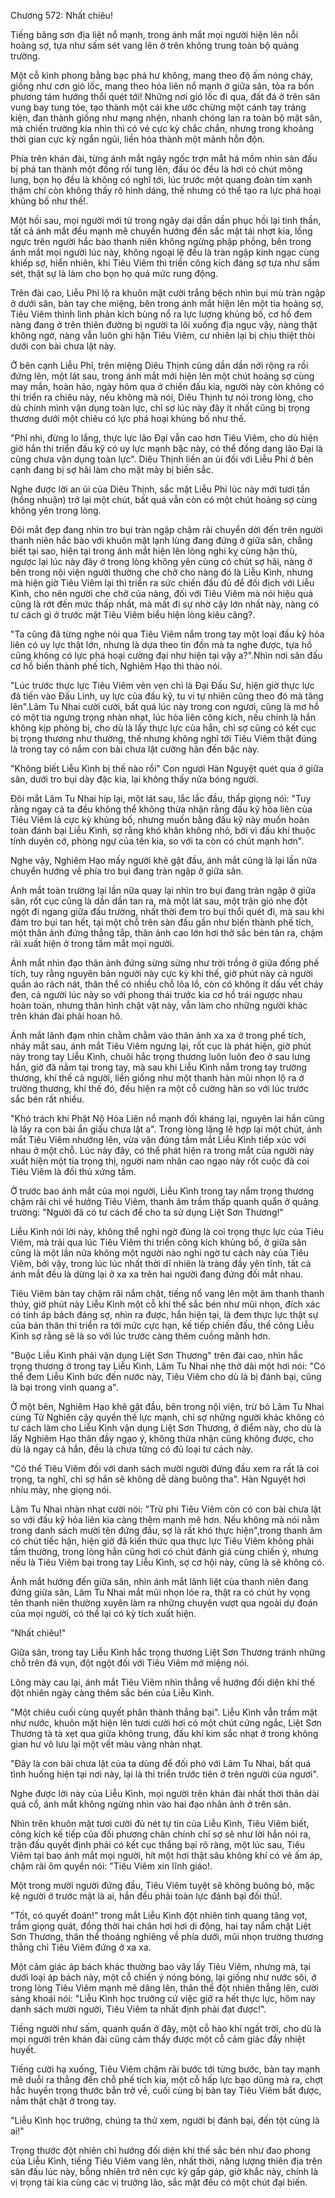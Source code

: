 




Chương 572: Nhất chiêu!


Tiếng băng sơn địa liệt nổ mạnh, trong ánh mắt mọi người hiện lên nỗi hoảng sợ, tựa như sấm sét vang lên ở trên không trung toàn bộ quảng trường.

Một cỗ kình phong bằng bạc phá hư không, mang theo độ ấm nóng cháy, giống như cơn gió lốc, mang theo hỏa liên nổ mạnh ở giữa sân, tỏa ra bốn phương tám hướng thổi quét tới! Những nơi gió lốc đi qua, đất đá ở trên sân vung bay tung tóe, tạo thành một cái khe ước chừng một cánh tay tráng kiện, đan thành giống như mạng nhện, nhanh chóng lan ra toàn bộ mặt sân, mà chiến trường kia nhìn thì có vẻ cực kỳ chắc chắn, nhưng trong khoảng thời gian cực kỳ ngắn ngủi, liền hóa thành một mảnh hỗn độn.

Phía trên khán đài, từng ánh mắt ngây ngốc trợn mắt há mồm nhìn sàn đấu bị phá tan thành một đống rối tung lên, đầu óc đều là hơi có chút mông lung, bọn họ đều là không có nghĩ tới, lúc trước một quang đoàn tím xanh thậm chí còn không thấy rõ hình dáng, thế nhưng có thể tạo ra lực phá hoại khủng bố như thế!.

Một hồi sau, mọi người mới từ trong ngây dại dần dần phục hồi lại tinh thần, tất cả ánh mắt đều mạnh mẽ chuyển hướng đến sắc mặt tái nhợt kia, lồng ngực trên người hắc bào thanh niên không ngừng phập phồng, bên trong ánh mắt mọi người lúc này, không ngoại lệ đều là tràn ngập kinh ngạc cùng khiếp sợ, hiển nhiên, khi Tiêu Viêm thi triển công kích đáng sợ tựa như sấm sét, thật sự là làm cho bọn họ quá mức rung động.

Trên đài cao, Liễu Phỉ lộ ra khuôn mặt cười trắng bệch nhìn bụi mù tràn ngập ở dưới sân, bàn tay che miệng, bên trong ánh mắt hiện lên một tia hoảng sợ, Tiêu Viêm thình lình phản kích bùng nổ ra lực lượng khủng bố, cơ hồ đem nàng đang ở trên thiên đường bị người ta lôi xuống địa ngục vậy, nàng thật không ngờ, nàng vẫn luôn ghi hận Tiêu Viêm, cư nhiên lại bị chịu thiệt thòi dưới con bài chưa lật này.

Ở bên cạnh Liễu Phỉ, trên miệng Diêu Thịnh cũng dần dần nới rộng ra rồi đứng lên, một lát sau, trong ánh mắt mới hiện lên một chút hoảng sợ cùng may mắn, hoàn hảo, ngày hôm qua ở chiến đấu kia, người này còn không có thi triển ra chiêu này, nếu không mà nói, Diêu Thịnh tự nói trong lòng, cho dù chính mình vận dụng toàn lực, chỉ sợ lúc này đây ít nhất cũng bị trọng thương dưới một chiêu có lực phá hoại khủng bố như thế.

"Phỉ nhi, đừng lo lắng, thực lực lão Đại vẫn cao hơn Tiêu Viêm, cho dù hiện giờ hắn thi triển đấu kỹ có uy lực mạnh bậc này, có thể đồng dạng lão Đại là cũng chưa vận dụng toàn lực". Diêu Thịnh liền an ủi đối với Liễu Phỉ ở bên cạnh đang bị sợ hãi làm cho mặt mày bị biến sắc.

Nghe được lời an ủi của Diêu Thịnh, sắc mặt Liễu Phỉ lúc này mới tươi tắn (hồng nhuận) trở lại một chút, bất quá vẫn còn có một chút hoảng sợ cùng không yên trong lòng.

Đôi mắt đẹp đang nhìn tro bụi tràn ngập chậm rãi chuyển dời đến trên người thanh niên hắc bào với khuôn mặt lạnh lùng đang đứng ở giữa sân, chẳng biết tại sao, hiện tại trong ánh mắt hiện lên lòng nghi kỵ cùng hận thù, ngược lại lúc này đây ở trong lòng không yên cùng có chút sợ hãi, nàng ở bên trong nội viện người thường che chở cho nàng đó là Liễu Kình, nhưng mà hiện giờ Tiêu Viêm lại thi triển ra sức chiến đấu đủ để đối địch với Liễu Kình, cho nên người che chở của nàng, đối với Tiêu Viêm mà nói hiệu quả cũng là rớt đến mức thấp nhất, mà mất đi sự nhờ cậy lớn nhất này, nàng có tư cách gì ở trước mặt Tiêu Viêm biểu hiện lòng kiêu căng?.

"Ta cũng đã từng nghe nói qua Tiêu Viêm nắm trong tay một loại đấu kỹ hỏa liên có uy lực thật lớn, nhưng là dựa theo tin đồn mà ta nghe được, tựa hồ cũng không có lực phá hoại cường đại như hiện tại vậy a?".Nhìn nơi sân đấu cơ hồ biến thành phế tích, Nghiêm Hạo thì thào nói.

"Lúc trước thực lực Tiêu Viêm vẻn vẹn chỉ là Đại Đấu Sư, hiện giờ thực lực đã tiến vào Đấu Linh, uy lực của đấu kỹ, tu vi tự nhiên cũng theo đó mà tăng lên".Lâm Tu Nhai cười cười, bất quá lúc này trong con ngươi, cũng là mơ hồ có một tia ngưng trọng nhàn nhạt, lúc hỏa liên công kích, nếu chính là hắn không kịp phòng bị, cho dù là lấy thực lực của hắn, chỉ sợ cũng có kết cục bị trọng thương như thường, thế nhưng không nghĩ tới Tiêu Viêm thật đúng là trong tay có nắm con bài chưa lật cường hãn đến bậc này.

"Không biết Liễu Kình bị thế nào rồi" Con ngươi Hàn Nguyệt quét qua ở giữa sân, dưới tro bụi dày đặc kia, lại không thấy nửa bóng người.

Đôi mắt Lâm Tu Nhai híp lại, một lát sau, lắc lắc đầu, thấp giọng nói: "Tuy rằng ngay cả ta đều không thể không thừa nhận rằng đấu kỹ hỏa liên của Tiêu Viêm là cực kỳ khủng bố, nhưng muốn bằng đấu kỹ này muốn hoàn toàn đánh bại Liễu Kình, sợ rằng khó khăn không nhỏ, bởi vì đấu khí thuộc tính duyên cớ, phòng ngự của tên kia, so với ta còn có chút mạnh hơn".

Nghe vậy, Nghiêm Hạo mấy người khẽ gật đầu, ánh mắt cũng là lại lần nữa chuyển hướng về phía tro bụi đang tràn ngập ở giữa sân.

Ánh mắt toàn trường lại lần nữa quay lại nhìn tro bụi đang tràn ngập ở giữa sân, rốt cục cũng là dần dần tan ra, mà một lát sau, một trận gió nhẹ đột ngột đi ngang giữa đấu trường, nhất thời đem tro bụi thổi quét đi, mà sau khi đám tro bụi tan hết, tại một chỗ trên sàn đấu gần như biến thành phế tích, một thân ảnh đứng thẳng tắp, thân ảnh cao lớn hơi thở sắc bén tản ra, chậm rãi xuất hiện ở trong tầm mắt mọi người.

Ánh mắt nhìn đạo thân ảnh đứng sừng sửng như trời trồng ở giữa đống phế tích, tuy rằng nguyên bản người này cực kỳ khí thế, giờ phút này cả người quần áo rách nát, thân thể có nhiều chỗ lõa lồ, còn có không ít dấu vết cháy đen, cả người lúc này so với phong thái trước kia cơ hồ trái ngược nhau hoàn toàn, nhưng thân hình chật vật này, vẫn làm cho những người khác trên khán đài phải hoan hô.

Ánh mắt lãnh đạm nhìn chằm chằm vào thân ảnh xa xa ở trong phế tích, nháy mắt sau, ánh mắt Tiêu Viêm ngưng lại, rốt cục là phát hiện, giờ phút này trong tay Liễu Kình, chuôi hắc trọng thương luôn luôn đeo ở sau lưng hắn, giờ đã nằm tại trong tay, mà sau khi Liễu Kình nắm trong tay trường thương, khí thế cả người, liền giống như một thanh hàn mũi nhọn lộ ra ở trường thương, khí thế đó, đều hiện ra một cỗ cường hãn so với lúc trước sắc bén rất nhiều.

"Khó trách khi Phật Nộ Hỏa Liên nổ mạnh đối kháng lại, nguyên lai hắn cũng là lấy ra con bài ẩn giấu chưa lật a". Trong lòng lặng lẽ hợp lại một chút, ánh mắt Tiêu Viêm nhướng lên, vừa vặn đúng tầm mắt Liễu Kình tiếp xúc với nhau ở một chỗ. Lúc này đây, có thể phát hiện ra trong mắt của người này xuất hiện một tia trọng thị, người nam nhân cao ngạo này rốt cuộc đã coi Tiêu Viêm là đối thủ xứng tầm.

Ở trước bao ánh mắt của mọi người, Liễu Kình trong tay nắm trọng thương chậm rãi chỉ về hướng Tiêu Viêm, thanh âm trầm thấp quanh quẩn ở quảng trường: "Người đã có tư cách để cho ta sử dụng Liệt Sơn Thương!"

Liễu Kình nói lời này, không thể nghi ngờ đúng là coi trọng thực lực của Tiêu Viêm, mà trải qua lúc Tiêu Viêm thi triển công kích khủng bố, ở giữa sân cũng là một lần nữa không một người nào nghi ngờ tư cách này của Tiêu Viêm, bởi vậy, trong lúc lúc nhất thời dĩ nhiên là tràng đầy yên tĩnh, tất cả ánh mắt đều là dừng lại ở xa xa trên hai người đang đứng đối mắt nhau.

Tiêu Viêm bàn tay chậm rãi nắm chặt, tiếng nổ vang lên một âm thanh thanh thúy, giờ phút này Liễu Kình một cỗ khí thế sắc bén như mũi nhọn, đích xác có tính áp bách đáng sợ, nhìn ra được, hắn hiện tại, là đem thực lực thật sự của bản thân thi triển ra tới mức cực hạn, kế tiếp chiến đấu, thế công Liễu Kình sợ rằng sẽ là so với lúc trước càng thêm cuồng mãnh hơn.

"Buộc Liễu Kình phải vận dụng Liệt Sơn Thương" trên đài cao, nhìn hắc trọng thương ở trong tay Liễu Kình, Lâm Tu Nhai nhẹ thở dài một hơi nói: "Có thể đem Liễu Kình bức đến nước này, Tiêu Viêm cho dù là bị đánh bại, cũng là bại trong vinh quang a".

Ở một bên, Nghiêm Hạo khẽ gật đầu, bên trong nội viện, trừ bỏ Lâm Tu Nhai cùng Tử Nghiên cậy quyền thế lực mạnh, chỉ sợ những người khác không có tư cách làm cho Liễu Kình vận dụng Liệt Sơn Thương, ở điểm này, cho dù là lấy Nghiêm Hạo thân đầy ngạo ý, không thừa nhận cũng không được, cho dù là ngay cả hắn, đều là chưa từng có đủ loại tư cách này.

"Có thể Tiêu Viêm đối với danh sách mười người đứng đầu xem ra rất là coi trọng, ta nghĩ, chỉ sợ hắn sẽ không dễ dàng buông tha". Hàn Nguyệt hơi nhíu mày, nhẹ giọng nói.

Lâm Tu Nhai nhàn nhạt cười nói: "Trừ phi Tiêu Viêm còn có con bài chưa lật so với đấu kỹ hỏa liên kia càng thêm mạnh mẽ hơn. Nếu không mà nói nằm trong danh sách mười tên đứng đầu, sợ là rất khó thực hiện",trong thanh âm có chút tiếc hận, hiện giờ đã kiến thức qua thực lực Tiêu Viêm không phải tầm thường, trong lòng hắn cũng hơi có chút đánh giá cùng chiến ý, nhưng nếu là Tiêu Viêm bại trong tay Liễu Kình, sợ cơ hội này, cũng là sẽ không có.

Ánh mắt hướng đến giữa sân, nhìn ánh mắt lãnh liệt của thanh niên đang đứng giữa sân, Lâm Tu Nhai mắt mũi nhọn lóe ra, thật ra có chút hy vọng tên thanh niên thường xuyên làm ra những chuyện vượt qua ngoài dự đoán của mọi người, có thể lại có kỳ tích xuất hiện.

"Nhất chiêu!"

Giữa sân, trong tay Liễu Kình hắc trọng thương Liệt Sơn Thương tránh những chỗ trên đá vụn, đột ngột đối với Tiêu Viêm mở miệng nói.

Lông mày cau lại, ánh mắt Tiêu Viêm nhìn thẳng về hướng đối diện khí thế đột nhiên ngày càng thêm sắc bén của Liễu Kình.

"Một chiêu cuối cùng quyết phân thành thắng bại". Liễu Kình vẫn trầm mặt như nước, khuôn mặt hiện lên tươi cười hơi có một chút cứng ngắc, Liệt Sơn Thương tà tà xẹt qua giữa không trung, đấu khí kim sắc nhạt ở trong không gian hư vô lưu lại một vết màu vàng nhàn nhạt.

"Đây là con bài chưa lật của ta dùng để đối phó với Lâm Tu Nhai, bất quá tình huống hiện tại nơi này, lại là thi triển trước tiên ở trên người của ngươi".

Nghe được lời này của Liễu Kình, mọi người trên khán đài nhất thời thân dài quá cổ, ánh mắt không ngừng nhìn vào hai đạo nhân ảnh ở trên sân.

Nhìn trên khuôn mặt tươi cười đủ nét tự tin của Liễu Kình, Tiêu Viêm biết, công kích kế tiếp của đối phương chân chính chỉ sợ sẽ như lời hắn nói ra, trận đấu quyết định phải có kết cục thắng bại rõ ràng, một lúc sau, Tiêu Viêm tại bao ánh mắt mọi người, hít một hơi thật sâu không khí có vẻ ấm áp, chậm rãi ôm quyền nói: "Tiêu Viêm xin lĩnh giáo!.

Một trong mười người đứng đầu, Tiêu Viêm tuyệt sẽ không buông bỏ, mặc kệ người ở trước mặt là ai, hắn đều phải toàn lực đánh bại đối thủ!.

"Tốt, có quyết đoán!" trong mắt Liễu Kình đột nhiên tinh quang tăng vọt, trầm giọng quát, đồng thời hai chân hơi hơi di động, hai tay nắm chặt Liệt Sơn Thương, thân thể thoáng nghiêng về phía dưới, mũi nhọn trường thương thẳng chỉ Tiêu Viêm đứng ở xa xa.

Một cảm giác áp bách khác thường bao vây lấy Tiêu Viêm, nhưng mà, tại dưới loại áp bách này, một cỗ chiến ý nóng bỏng, lại giống như nước sôi, ở trong lòng Tiêu Viêm mạnh mẽ dâng lên, thân thể đột nhiên thẳng lên, cười sảng khoái nói: "Liễu Kình học trưởng cứ việc giở ra hết thực lực, hôm nay danh sách mười người, Tiêu Viêm ta nhất định phải đạt được!".

Tiếng người như sấm, quanh quẩn ở đây, một cỗ hào khí ngất trời, cho dù là mọi người trên khán đài cũng cảm thấy được một cỗ cảm giác đầy nhiệt huyết.

Tiếng cười hạ xuống, Tiêu Viêm chậm rãi bước tới từng bước, bàn tay mạnh mẽ duỗi ra thẳng đến chỗ phế tích kia, một cỗ hấp lực bạo dũng mà ra, chợt hắc huyền trọng thước bắn trở về, cuối cùng bị bàn tay Tiêu Viêm bắt được, nắm thật chặt ở trong tay.

"Liễu Kình học trưởng, chúng ta thử xem, người bị đánh bại, đến tột cùng là ai!"

Trọng thước đột nhiên chỉ hướng đối diện khí thế sắc bén như đao phong của Liễu Kình, tiếng Tiêu Viêm vang lên, nhất thời, năng lượng thiên địa trên sân đấu lúc này, bỗng nhiên trở nên cực kỳ gấp gáp, giờ khắc này, chính là vị trọng tài kia cùng các vị trưởng lão, sắc mặt đều có một chút đại biến.





